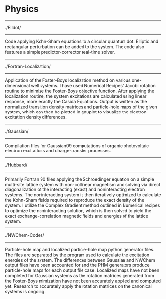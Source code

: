# Physics

******************
./Elldot/
******************
Code applying Kohn-Sham equations to a circular quantum dot. 
Elliptic and rectangular perturbation can be added to the system.
The code also features a simple predictor-corrector real-time solver.

******************
./Fortran-Localization/
******************
Application of the Foster-Boys localization method on various one-dimensional well systems. 
I have used Numerical Recipes' Jacobi rotation routine to minimize the Foster-Boys objective function. 
After applying the localization routine, the system excitations are calculated using linear response, more exactly the Casida Equations.
Output is written as the normalized transition density matrices and particle-hole maps of the given system, which can then be plotted in gnuplot to visualize the electron excitation density differences.

******************
./Gaussian/
******************
Compilation files for Gaussian09 computations of organic photovoltaic electron excitations and charge-transfer processes.

******************
./Hubbard/
******************
Primarily Fortran 90 files applying the Schroedinger equation on a simple multi-site lattice system with non-collinear magnetism and solving via direct diagonalization of the interacting (exact) and noninteracting electron systems.
The noninteracting system is then iteratively optimized to calculate the Kohn-Sham fields required to reproduce the exact density of the system. 
I utilize the Complex Gradient method outlined in Numerical recipes to optimize the noninteracting solution, which is then solved to yield the exact exchange-correlation magnetic fields and energies of the lattice system.

******************
./NWChem-Codes/
******************
Particle-hole map and localized particle-hole map python generator files. The files are separated by the program used to calculate the excitation energies of the system. The differences between Gaussian and NWChem output files have been accounted for and the PHM generators produce particle-hole maps for each output file case. 
Localized maps have not been completed for Gaussian systems as the rotation matrices generated from the Foster-Boys mimization have not been accurately applied and computed yet.
Research to accurately apply the rotation matrices on the canonical systems is ongoing.
